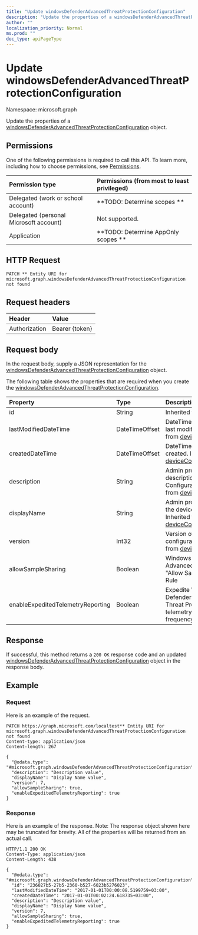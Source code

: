 ```yaml
---
title: "Update windowsDefenderAdvancedThreatProtectionConfiguration"
description: "Update the properties of a windowsDefenderAdvancedThreatProtectionConfiguration object."
author: ""
localization_priority: Normal
ms.prod: ""
doc_type: apiPageType
---
```


# Update windowsDefenderAdvancedThreatProtectionConfiguration

Namespace: microsoft.graph

Update the properties of a [windowsDefenderAdvancedThreatProtectionConfiguration](../resources/windowsdefenderadvancedthreatprotectionconfiguration.md) object.

## Permissions
One of the following permissions is required to call this API. To learn more, including how to choose permissions, see [Permissions](/concepts/permissions-reference.md).

|Permission type|Permissions (from most to least privileged)|
|:---|:---|
|Delegated (work or school account)|**TODO: Determine scopes **|
|Delegated (personal Microsoft account)|Not supported.|
|Application|**TODO: Determine AppOnly scopes **|

## HTTP Request
<!-- {
  "blockType": "ignored"
}
-->
``` http
PATCH ** Entity URI for microsoft.graph.windowsDefenderAdvancedThreatProtectionConfiguration not found
```

## Request headers
|Header|Value|
|:---|:---|
|Authorization|Bearer {token}|

## Request body
In the request body, supply a JSON representation for the [windowsDefenderAdvancedThreatProtectionConfiguration](../resources/windowsdefenderadvancedthreatprotectionconfiguration.md) object.

The following table shows the properties that are required when you create the [windowsDefenderAdvancedThreatProtectionConfiguration](../resources/windowsdefenderadvancedthreatprotectionconfiguration.md).

|Property|Type|Description|
|:---|:---|:---|
|id|String| Inherited from [entity](../resources/entity.md)|
|lastModifiedDateTime|DateTimeOffset|DateTime the object was last modified. Inherited from [deviceConfiguration](../resources/deviceconfiguration.md)|
|createdDateTime|DateTimeOffset|DateTime the object was created. Inherited from [deviceConfiguration](../resources/deviceconfiguration.md)|
|description|String|Admin provided description of the Device Configuration. Inherited from [deviceConfiguration](../resources/deviceconfiguration.md)|
|displayName|String|Admin provided name of the device configuration. Inherited from [deviceConfiguration](../resources/deviceconfiguration.md)|
|version|Int32|Version of the device configuration. Inherited from [deviceConfiguration](../resources/deviceconfiguration.md)|
|allowSampleSharing|Boolean|Windows Defender AdvancedThreatProtection "Allow Sample Sharing" Rule|
|enableExpeditedTelemetryReporting|Boolean|Expedite Windows Defender Advanced Threat Protection telemetry reporting frequency.|



## Response
If successful, this method returns a `200 OK` response code and an updated [windowsDefenderAdvancedThreatProtectionConfiguration](../resources/windowsdefenderadvancedthreatprotectionconfiguration.md) object in the response body.

## Example

### Request
Here is an example of the request.
<!-- {
  "blockType": "request",
  "name": "update_windowsdefenderadvancedthreatprotectionconfiguration"
}
-->
``` http
PATCH https://graph.microsoft.com/localtest** Entity URI for microsoft.graph.windowsDefenderAdvancedThreatProtectionConfiguration not found
Content-type: application/json
Content-length: 267

{
  "@odata.type": "#microsoft.graph.windowsDefenderAdvancedThreatProtectionConfiguration",
  "description": "Description value",
  "displayName": "Display Name value",
  "version": 7,
  "allowSampleSharing": true,
  "enableExpeditedTelemetryReporting": true
}
```

### Response
Here is an example of the response. Note: The response object shown here may be truncated for brevity. All of the properties will be returned from an actual call.
<!-- {
  "blockType": "response",
  "truncated": true
}
-->
``` http
HTTP/1.1 200 OK
Content-Type: application/json
Content-Length: 438

{
  "@odata.type": "#microsoft.graph.windowsDefenderAdvancedThreatProtectionConfiguration",
  "id": "236027b5-27b5-2360-b527-6023b5276023",
  "lastModifiedDateTime": "2017-01-01T00:00:08.5199759+03:00",
  "createdDateTime": "2017-01-01T00:02:24.618735+03:00",
  "description": "Description value",
  "displayName": "Display Name value",
  "version": 7,
  "allowSampleSharing": true,
  "enableExpeditedTelemetryReporting": true
}
```

